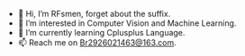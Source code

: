 - 👋 Hi, I’m RFsmen, forget about the suffix.
- 👀 I’m interested in Computer Vision and Machine Learning.
- 🌱 I’m currently learning Cplusplus Language.
- 📫 Reach me on Br2926021463@163.com.

<!---
RFsmen-maker/RFsmen-maker is a ✨ special ✨ repository because its `README.md` (this file) appears on your GitHub profile.
You can click the Preview link to take a look at your changes.
--->
